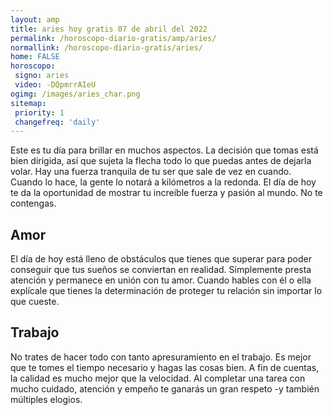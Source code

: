 ```yaml
---
layout: amp
title: aries hoy gratis 07 de abril del 2022 
permalink: /horoscopo-diario-gratis/amp/aries/
normallink: /horoscopo-diario-gratis/aries/
home: FALSE
horoscopo:
 signo: aries
 video: -DQpmrrAIeU
ogimg: /images/aries_char.png
sitemap:
 priority: 1
 changefreq: 'daily'
---
```



Este es tu día para brillar en muchos aspectos. La decisión que tomas está bien dirigida, así que sujeta la flecha todo lo que puedas antes de dejarla volar. Hay una fuerza tranquila de tu ser que sale de vez en cuando. Cuando lo hace, la gente lo notará a kilómetros a la redonda. El día de hoy te da la oportunidad de mostrar tu increíble fuerza y pasión al mundo. No te contengas.

## Amor

El día de hoy está lleno de obstáculos que tienes que superar para poder conseguir que tus sueños se conviertan en realidad. Simplemente presta atención y permanece en unión con tu amor. Cuando hables con él o ella explícale que tienes la determinación de proteger tu relación sin importar lo que cueste.

## Trabajo

No trates de hacer todo con tanto apresuramiento en el trabajo. Es mejor que te tomes el tiempo necesario y hagas las cosas bien. A fin de cuentas, la calidad es mucho mejor que la velocidad. Al completar una tarea con mucho cuidado, atención y empeño te ganarás un gran respeto -y también múltiples elogios.